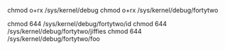 chmod o+rx /sys/kernel/debug
chmod o+rx /sys/kernel/debug/fortytwo

chmod 644 /sys/kernel/debug/fortytwo/id
chmod 644 /sys/kernel/debug/fortytwo/jiffies
chmod 644 /sys/kernel/debug/fortytwo/foo
